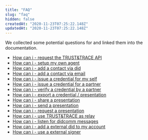 ```yaml
---
title: "FAQ"
slug: "faq"
hidden: false
createdAt: "2020-11-23T07:25:22.148Z"
updatedAt: "2020-11-23T07:25:22.148Z"
---
```


We collected some potential questions for and linked them into the documentation.

- [How can i - request the TRUST&TRACE API]()
- [How can i - setup my own agent]()
- [How can i - add a contact via did]()
- [How can i - add a contact via email]()
- [How can i - issue a credential for my self]()
- [How can i - issue a credential for a partner]()
- [How can i - verify a credential by a partner]()
- [How can i - export a credential / presentation]()
- [How can i - share a presentation]()
- [How can i - send a presentation]()
- [How can i - request a presentation]()
- [How can i - use TRUST&TRACE as relay]()
- [How can i - listen for didcomm messages]()
- [How can i - add a external did to my account]()
- [How can i - use a external signer]()
